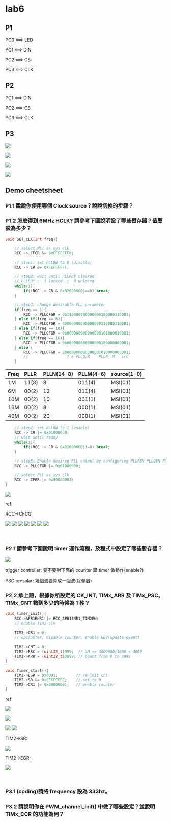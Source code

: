 # lab6

## P1

PC0 <==> LED

PC1 <==> DIN

PC2 <==> CS

PC3 <==> CLK

## P2

PC1 <==> DIN

PC2 <==> CS

PC3 <==> CLK


## P3

![](https://i.imgur.com/Vo6jEdH.png)

![](https://i.imgur.com/uQ0Cuud.png)

![](https://i.imgur.com/qB4yHSU.png)

![](https://i.imgur.com/MYP2nRf.png)

## Demo cheetsheet

### P1.1 說說你使用哪個 Clock source？說說切換的步驟？

### P1.2 怎麽得到 6MHz HCLK? 請參考下圖說明設了哪些暫存器？值要設為多少？

```c
void SET_CLK(int freq){

    // select MSI as sys clk
    RCC -> CFGR &= 0xFFFFFFF0;

    // step1: set PLLON to 0 (disable)
    RCC -> CR &= 0xFEFFFFFF; 
    
    // step2: wait until PLLRDY cleared
    // PLLRDY :  1 locked  ;  0 unloced
    while(1){
        if((RCC -> CR & 0x02000000)==0) break;
    }

    // step3: change desirable PLL parameter
    if(freq == 1){
        RCC -> PLLCFGR = 0b110000000000000100000110001;
    } else if(freq == 6){
        RCC -> PLLCFGR = 0b000000000000000110000110001;
    } else if(freq == 10){
        RCC -> PLLCFGR = 0b000000000000000101000010001;
    } else if(freq == 16){
        RCC -> PLLCFGR = 0b000000000000000100000000001;
    } else {
        RCC -> PLLCFGR = 0b000000000000001010000000001;
        //                 f e PLLQ,R    PLLN  M   src
    }
```

| Freq | PLLR  | PLLN(14-8) | PLLM(4-6) | source(1-0) |
|:---- |:----- |:---------- |:--------- |:----------- |
| 1M   | 11(8) | 8          | 011(4)    | MSI(01)     |
| 6M   | 00(2) | 12         | 011(4)    | MSI(01)     |
| 10M  | 00(2) | 10         | 001(1)    | MSI(01)     |
| 16M  | 00(2) | 8          | 000(1)    | MSI(01)     |
| 40M  | 00(2) | 20         | 000(1)    | MSI(01)     |


```c
    // step4: set PLLON to 1 (enable)
    RCC -> CR |= 0x01000000;
    // wait until ready
    while(1){
        if((RCC -> CR & 0x02000000)!=0) break;
    }
    
    // step5: Enable desired PLL output by configuring PLLPEN PLLQEN PLLREN
    RCC -> PLLCFGR |= 0x01000000;

    // select PLL as sys clk
    RCC -> CFGR |= 0x00000003;
}
```

![](https://i.imgur.com/ftxTa2a.png)



ref:

RCC->CFCG

![](https://i.imgur.com/wHsN4o3.png)
![](https://i.imgur.com/IdLtBLS.png)
![](https://i.imgur.com/NJyp3Iw.png)
![](https://i.imgur.com/yyF9wXc.png)
![](https://i.imgur.com/2fLF4aE.png)
![](https://i.imgur.com/PpER5GE.png)
![](https://i.imgur.com/1hcJFm2.png)

<br>

### P2.1 請參考下圖說明 timer 運作流程，及程式中設定了哪些暫存器？

![](https://i.imgur.com/Br83hLl.png)

trigger controller: 要不要對下面的 counter 跟 timer 做動作(enable?)

PSC presalar: 幾個波要算成一個波(除頻器)

### P2.2 承上題，根據你所設定的 CK_INT, TIMx_ARR 及 TIMx_PSC。TIMx_CNT 數到多少的時候為 1 秒？



```c
void Timer_init(){
    RCC->APB1ENR1 |= RCC_APB1ENR1_TIM2EN;    
    // enable TIM2 clk
    
    TIM2->CR1 = 0;              
    // upcounter, disable counter, enable UEV(update event)
    
    TIM2->CNT = 0;
    TIM2->PSC = (uint32_t)999;  // 4M == 4000000/1000 = 4000
    TIM2->ARR = (uint32_t)3999; // Count from 0 to 3999
}
```

```c
void Timer_start(){
    TIM2->EGR = 0x0001;        // re init cnt
    TIM2->SR &= 0xFFFFFFFE;    // set to 0
    TIM2->CR1 |= 0x00000001;   // enable counter
}
```


ref:

![](https://i.imgur.com/CLGX5ic.png)

![](https://i.imgur.com/ocoXN0H.png)

![](https://i.imgur.com/XEIcuIc.png)
![](https://i.imgur.com/eRPNXUF.png)

TIM2->SR:

![](https://i.imgur.com/DneLu5W.png)

TIM2->EGR:

![](https://i.imgur.com/XYtpzHk.png)


<br>

### P3.1 (coding)請將 frequency 設為 333hz。

### P3.2 請說明你在 PWM_channel_init() 中做了哪些設定？並說明 TIMx_CCR 的功能為何？
